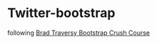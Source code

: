 # Twitter-bootstrap
following [Brad Traversy Bootstrap Crush Course](https://www.youtube.com/watch?v=5GcQtLDGXy8)
